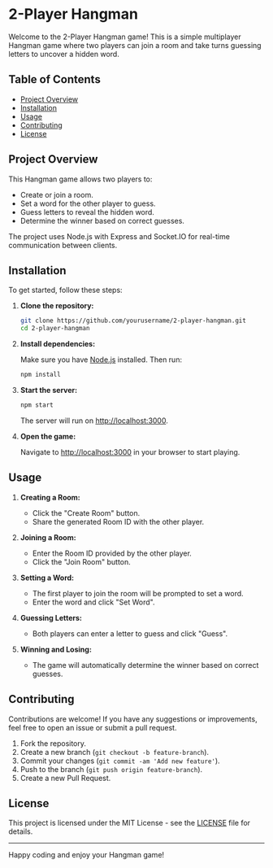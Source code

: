 # 2-Player Hangman

Welcome to the 2-Player Hangman game! This is a simple multiplayer Hangman game where two players can join a room and take turns guessing letters to uncover a hidden word.

## Table of Contents

- [Project Overview](#project-overview)
- [Installation](#installation)
- [Usage](#usage)
- [Contributing](#contributing)
- [License](#license)

## Project Overview

This Hangman game allows two players to:
- Create or join a room.
- Set a word for the other player to guess.
- Guess letters to reveal the hidden word.
- Determine the winner based on correct guesses.

The project uses Node.js with Express and Socket.IO for real-time communication between clients.

## Installation

To get started, follow these steps:

1. **Clone the repository:**

    ```bash
    git clone https://github.com/yourusername/2-player-hangman.git
    cd 2-player-hangman
    ```

2. **Install dependencies:**

    Make sure you have [Node.js](https://nodejs.org/) installed. Then run:

    ```bash
    npm install
    ```

3. **Start the server:**

    ```bash
    npm start
    ```

    The server will run on [http://localhost:3000](http://localhost:3000).

4. **Open the game:**

    Navigate to [http://localhost:3000](http://localhost:3000) in your browser to start playing.

## Usage

1. **Creating a Room:**
   - Click the "Create Room" button.
   - Share the generated Room ID with the other player.

2. **Joining a Room:**
   - Enter the Room ID provided by the other player.
   - Click the "Join Room" button.

3. **Setting a Word:**
   - The first player to join the room will be prompted to set a word.
   - Enter the word and click "Set Word".

4. **Guessing Letters:**
   - Both players can enter a letter to guess and click "Guess".

5. **Winning and Losing:**
   - The game will automatically determine the winner based on correct guesses.

## Contributing

Contributions are welcome! If you have any suggestions or improvements, feel free to open an issue or submit a pull request.

1. Fork the repository.
2. Create a new branch (`git checkout -b feature-branch`).
3. Commit your changes (`git commit -am 'Add new feature'`).
4. Push to the branch (`git push origin feature-branch`).
5. Create a new Pull Request.

## License

This project is licensed under the MIT License - see the [LICENSE](LICENSE) file for details.

---

Happy coding and enjoy your Hangman game!
